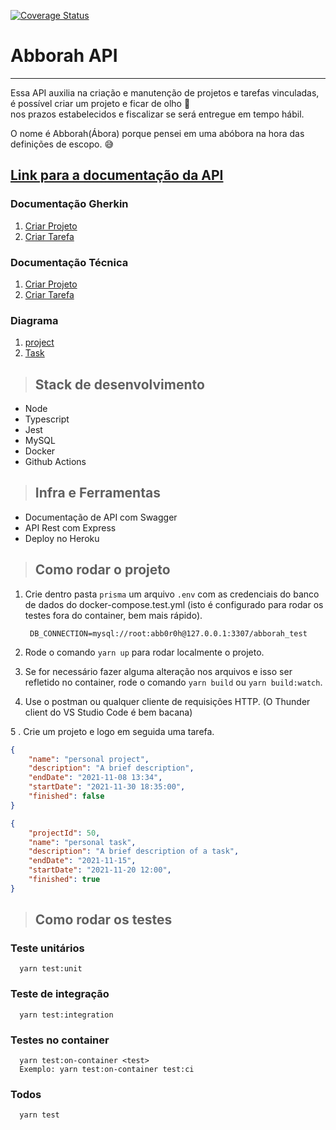 [![Coverage Status](https://coveralls.io/repos/github/marcossaore/abborah/badge.svg)](https://coveralls.io/github/marcossaore/abborah)

# **Abborah API**

---
Essa API auxilia na criação e manutenção de projetos e tarefas vinculadas, é possível criar um projeto e ficar de olho 👀  
nos prazos estabelecidos e fiscalizar se será entregue em tempo hábil.

O nome é Abborah(Ábora) porque pensei em uma abóbora na hora das definições de escopo. 😅


## [**Link para a documentação da API**](https://abborah.herokuapp.com/api-docs)

### Documentação Gherkin

1. [Criar Projeto](./requirements/add-project.feature)
2. [Criar Tarefa](./requirements/add-task.feature)

### Documentação Técnica

1. [Criar Projeto](./requirements/add-project.readme)
2. [Criar Tarefa](./requirements/add-task.readme)


### Diagrama 
1. [project](https://drive.google.com/file/d/1-ZhUhbUPQYWUgkLh58_fLP3w326Bt1Wx/view?usp=sharing)
2. [Task](https://drive.google.com/file/d/1i7xxAPHZcGSM9IcIuYTsUquWh9zXcbo7/view?usp=sharing)

> ## Stack de desenvolvimento

* Node
* Typescript
* Jest
* MySQL
* Docker
* Github Actions


> ## Infra e Ferramentas

* Documentação de API com Swagger
* API Rest com Express
* Deploy no Heroku


> ## Como rodar o projeto

1. Crie dentro pasta `prisma` um arquivo `.env` com as credenciais do banco de dados do docker-compose.test.yml (isto é configurado para rodar os testes fora do container, bem mais rápido).

        DB_CONNECTION=mysql://root:abb0r0h@127.0.0.1:3307/abborah_test

2. Rode o comando `yarn up` para rodar localmente o projeto.

3. Se for necessário fazer alguma alteração nos arquivos e isso ser refletido no container, rode o comando `yarn build` ou `yarn build:watch`.

4. Use o postman ou qualquer cliente de requisições HTTP. (O Thunder client do VS Studio Code é bem bacana)

5 . Crie um projeto e logo em seguida uma tarefa.

```json
{
    "name": "personal project",
    "description": "A brief description",
    "endDate": "2021-11-08 13:34",
    "startDate": "2021-11-30 18:35:00", 
    "finished": false
}
```

```json
{
    "projectId": 50,
    "name": "personal task",
    "description": "A brief description of a task",
    "endDate": "2021-11-15",
    "startDate": "2021-11-20 12:00",
    "finished": true
}
```

> ## Como rodar os testes

  ### Teste unitários

      yarn test:unit

  ### Teste de integração

      yarn test:integration

  ### Testes no container

      yarn test:on-container <test>
      Exemplo: yarn test:on-container test:ci

  ### Todos

      yarn test